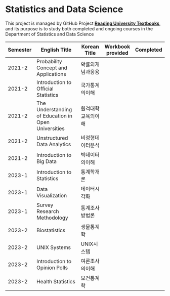 # Statistics and Data Science
This project is managed by GitHub Project **[Reading University Textbooks](https://github.com/users/hwahyeon/projects/1)**, and its purpose is to study both completed and ongoing courses in the Department of Statistics and Data Science

|Semester|English Title|Korean Title|Workbook <br/> provided|Completed|
|---|---|---|---|---|
|2021-2|Probability Concept and Applications|확률의개념과응용|||
|2021-2|Introduction to Official Statistics|국가통계의이해|||
|2021-2|The Understanding of Education in Open Universities|원격대학교육의이해|||
|2021-2|Unstructured Data Analytics|비정형데이터분석|||
|2021-2|Introduction to Big Data|빅데이터의이해|||
|2023-1|Introduction to Statistics|통계학개론|||
|2023-1|Data Visualization|데이터시각화|||
|2023-1|Survey Research Methodology|통계조사방법론|||
|2023-2|Biostatistics|생물통계학|||
|2023-2|UNIX Systems|UNIX시스템|||
|2023-2|Introduction to Opinion Polls|여론조사의이해|||
|2023-2|Health Statistics|보건통계학|||

